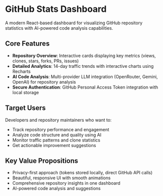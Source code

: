 # GitHub Stats Dashboard

A modern React-based dashboard for visualizing GitHub repository statistics with AI-powered code analysis capabilities.

## Core Features

- **Repository Overview**: Interactive cards displaying key metrics (views, clones, stars, forks, PRs, issues)
- **Detailed Analytics**: 14-day traffic trends with interactive charts using Recharts
- **AI Code Analysis**: Multi-provider LLM integration (OpenRouter, Gemini, OpenAI) for repository analysis
- **Secure Authentication**: GitHub Personal Access Token integration with local storage

## Target Users

Developers and repository maintainers who want to:

- Track repository performance and engagement
- Analyze code structure and quality using AI
- Monitor traffic patterns and clone statistics
- Get actionable improvement suggestions

## Key Value Propositions

- Privacy-first approach (tokens stored locally, direct GitHub API calls)
- Beautiful, responsive UI with smooth animations
- Comprehensive repository insights in one dashboard
- AI-powered code analysis and suggestions
